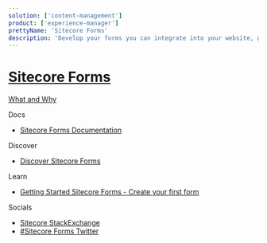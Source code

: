```yaml
---
solution: ['content-management']
product: ['experience-manager']
prettyName: 'Sitecore Forms'
description: 'Develop your forms you can integrate into your website, great to capture key information about your customers.'
---
```


# [Sitecore Forms]()

[What and Why]()

Docs

 - [Sitecore Forms Documentation](https://doc.sitecore.com/en/users/101/sitecore-experience-platform/sitecore-forms.html)

Discover

 - [Discover Sitecore Forms]()

Learn

 - [Getting Started Sitecore Forms - Create your first form](https://www.sitecore.com/knowledge-center/blog/359/sitecore-forms-create-your-first-form-4570)
 
Socials

 - [Sitecore StackExchange](https://sitecore.stackexchange.com/questions/tagged/sitecore-forms)
 - [#Sitecore Forms Twitter](https://twitter.com/search?q=sitecoreforms&src=typed_query&f=live)
